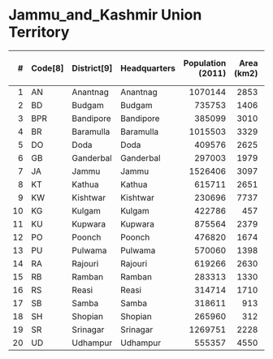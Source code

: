 # Jammu_and_Kashmir Union Territory

|   # | Code[8]   | District[9]   | Headquarters   |   Population (2011) |   Area (km2) |   Density (/km2)[9] |
|----:|:----------|:--------------|:---------------|--------------------:|-------------:|--------------------:|
|   1 | AN        | Anantnag      | Anantnag       |             1070144 |         2853 |                 375 |
|   2 | BD        | Budgam        | Budgam         |              735753 |         1406 |                 537 |
|   3 | BPR       | Bandipore     | Bandipore      |              385099 |         3010 |                 128 |
|   4 | BR        | Baramulla     | Baramulla      |             1015503 |         3329 |                 305 |
|   5 | DO        | Doda          | Doda           |              409576 |         2625 |                  79 |
|   6 | GB        | Ganderbal     | Ganderbal      |              297003 |         1979 |                 151 |
|   7 | JA        | Jammu         | Jammu          |             1526406 |         3097 |                 596 |
|   8 | KT        | Kathua        | Kathua         |              615711 |         2651 |                 232 |
|   9 | KW        | Kishtwar      | Kishtwar       |              230696 |         7737 |                  30 |
|  10 | KG        | Kulgam        | Kulgam         |              422786 |          457 |                 925 |
|  11 | KU        | Kupwara       | Kupwara        |              875564 |         2379 |                 368 |
|  12 | PO        | Poonch        | Poonch         |              476820 |         1674 |                 285 |
|  13 | PU        | Pulwama       | Pulwama        |              570060 |         1398 |                 598 |
|  14 | RA        | Rajouri       | Rajouri        |              619266 |         2630 |                 235 |
|  15 | RB        | Ramban        | Ramban         |              283313 |         1330 |                 213 |
|  16 | RS        | Reasi         | Reasi          |              314714 |         1710 |                 184 |
|  17 | SB        | Samba         | Samba          |              318611 |          913 |                 318 |
|  18 | SH        | Shopian       | Shopian        |              265960 |          312 |                 852 |
|  19 | SR        | Srinagar      | Srinagar       |             1269751 |         2228 |                 703 |
|  20 | UD        | Udhampur      | Udhampur       |              555357 |         4550 |                 211 |